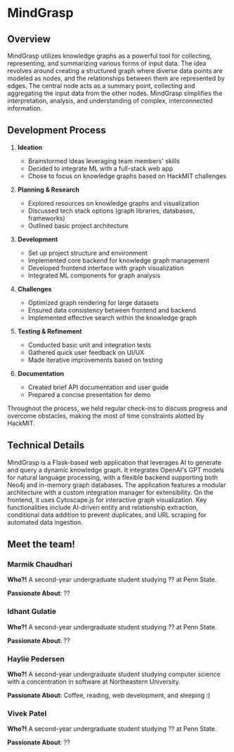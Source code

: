 # MindGrasp

## Overview

MindGrasp utilizes knowledge graphs as a powerful tool for collecting, representing, and summarizing various forms of input data. The idea revolves around creating a structured graph where diverse data points are modeled as nodes, and the relationships between them are represented by edges. The central node acts as a summary point, collecting and aggregating the input data from the other nodes. MindGrasp simplifies the interpretation, analysis, and understanding of complex, interconnected information.

## Development Process

1. **Ideation**
   - Brainstormed ideas leveraging team members' skills
   - Decided to integrate ML with a full-stack web app
   - Chose to focus on knowledge graphs based on HackMIT challenges

2. **Planning & Research**
   - Explored resources on knowledge graphs and visualization
   - Discussed tech stack options (graph libraries, databases, frameworks)
   - Outlined basic project architecture

3. **Development**
   - Set up project structure and environment
   - Implemented core backend for knowledge graph management
   - Developed frontend interface with graph visualization
   - Integrated ML components for graph analysis

4. **Challenges**
   - Optimized graph rendering for large datasets
   - Ensured data consistency between frontend and backend
   - Implemented effective search within the knowledge graph

5. **Testing & Refinement**
   - Conducted basic unit and integration tests
   - Gathered quick user feedback on UI/UX
   - Made iterative improvements based on testing

6. **Documentation**
   - Created brief API documentation and user guide
   - Prepared a concise presentation for demo

Throughout the process, we held regular check-ins to discuss progress and overcome obstacles, making the most of time constraints alotted by HackMIT.

## Technical Details
MindGrasp is a Flask-based web application that leverages AI to generate and query a dynamic knowledge graph. It integrates OpenAI's GPT models for natural language processing, with a flexible backend supporting both Neo4j and in-memory graph databases. The application features a modular architecture with a custom integration manager for extensibility. On the frontend, it uses Cytoscape.js for interactive graph visualization. Key functionalities include AI-driven entity and relationship extraction, conditional data addition to prevent duplicates, and URL scraping for automated data ingestion.

## Meet the team!

### **Marmik Chaudhari**
**Who?!** A second-year undergraduate student studying ?? at Penn State.

**Passionate About**: ??

### **Idhant Gulatie**
**Who?!** A second-year undergraduate student studying ?? at Penn State.

**Passionate About**: ??

### **Haylie Pedersen**
**Who?!** A second-year undergraduate student studying computer science with a concentration in software at Northeastern University.

**Passionate About**: Coffee, reading, web development, and sleeping :)

### **Vivek Patel**
**Who?!** A second-year undergraduate student studying ?? at Penn State.

**Passionate About**: ??
